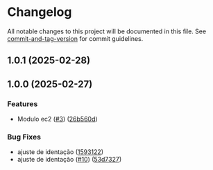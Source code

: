 # Changelog

All notable changes to this project will be documented in this file. See [commit-and-tag-version](https://github.com/absolute-version/commit-and-tag-version) for commit guidelines.

## 1.0.1 (2025-02-28)

## 1.0.0 (2025-02-27)


### Features

* Modulo ec2 ([#3](https://github.com/toolbox-playground/terraform-sdesocds/issues/3)) ([26b560d](https://github.com/toolbox-playground/terraform-sdesocds/commit/26b560de04423865803ab3d335035c4f9d270230))


### Bug Fixes

* ajuste de identação ([1593122](https://github.com/toolbox-playground/terraform-sdesocds/commit/15931227075fe70ac4269c106425dd85e4a6d2a9))
* ajuste de identação ([#10](https://github.com/toolbox-playground/terraform-sdesocds/issues/10)) ([53d7327](https://github.com/toolbox-playground/terraform-sdesocds/commit/53d73276d54cf6de438e01cce69f66b0ac2531fb))

